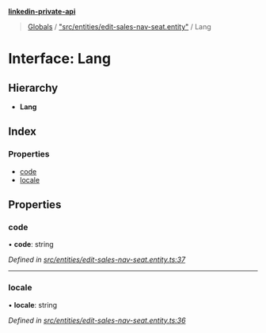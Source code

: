 **[linkedin-private-api](../README.md)**

> [Globals](../globals.md) / ["src/entities/edit-sales-nav-seat.entity"](../modules/_src_entities_edit_sales_nav_seat_entity_.md) / Lang

# Interface: Lang

## Hierarchy

* **Lang**

## Index

### Properties

* [code](_src_entities_edit_sales_nav_seat_entity_.lang.md#code)
* [locale](_src_entities_edit_sales_nav_seat_entity_.lang.md#locale)

## Properties

### code

•  **code**: string

*Defined in [src/entities/edit-sales-nav-seat.entity.ts:37](https://github.com/cosiall/linkedin-private-api/blob/f0f3775/src/entities/edit-sales-nav-seat.entity.ts#L37)*

___

### locale

•  **locale**: string

*Defined in [src/entities/edit-sales-nav-seat.entity.ts:36](https://github.com/cosiall/linkedin-private-api/blob/f0f3775/src/entities/edit-sales-nav-seat.entity.ts#L36)*

